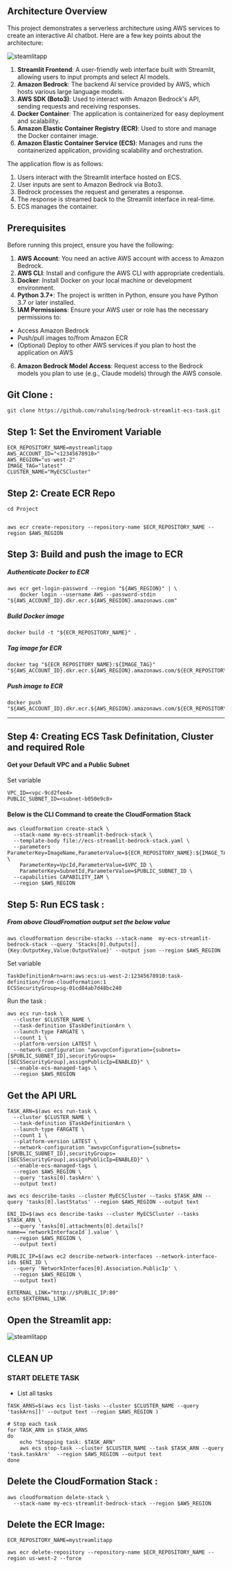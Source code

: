 

## Architecture Overview
This project demonstrates a serverless architecture using AWS services to create an interactive AI chatbot. Here are a few key points about the architecture:

![steamlitapp](https://github.com/rahulsing/bedrock-streamlit-ecs-task/blob/main/StreamlitOnECS.PNG?raw=true)

1. **Streamlit Frontend**: A user-friendly web interface built with Streamlit, allowing users to input prompts and select AI models.
2. **Amazon Bedrock**: The backend AI service provided by AWS, which hosts various large language models.
3. **AWS SDK (Boto3)**: Used to interact with Amazon Bedrock's API, sending requests and receiving responses.
4. **Docker Container**: The application is containerized for easy deployment and scalability.
5. **Amazon Elastic Container Registry (ECR)**: Used to store and manage the Docker container image.
6. **Amazon Elastic Container Service (ECS)**: Manages and runs the containerized application, providing scalability and orchestration.

The application flow is as follows:
1. Users interact with the Streamlit interface hosted on ECS.
2. User inputs are sent to Amazon Bedrock via Boto3.
3. Bedrock processes the request and generates a response.
4. The response is streamed back to the Streamlit interface in real-time.
5. ECS manages the container.

## Prerequisites

Before running this project, ensure you have the following:

1. **AWS Account**: You need an active AWS account with access to Amazon Bedrock.
2. **AWS CLI**: Install and configure the AWS CLI with appropriate credentials.
3. **Docker**: Install Docker on your local machine or development environment.
4. **Python 3.7+**: The project is written in Python, ensure you have Python 3.7 or later installed.
5. **IAM Permissions**: Ensure your AWS user or role has the necessary permissions to:
- Access Amazon Bedrock
- Push/pull images to/from Amazon ECR
- (Optional) Deploy to other AWS services if you plan to host the application on AWS
6. **Amazon Bedrock Model Access**: Request access to the Bedrock models you plan to use (e.g., Claude models) through the AWS console.

## Git Clone : 
```
git clone https://github.com/rahulsing/bedrock-streamlit-ecs-task.git
```


## Step 1: Set the Enviroment Variable
```
ECR_REPOSITORY_NAME=mystreamlitapp
AWS_ACCOUNT_ID="<12345678910>"
AWS_REGION="us-west-2"
IMAGE_TAG="latest"
CLUSTER_NAME="MyECSCluster"

```

##  Step 2: Create ECR Repo

```
cd Project


aws ecr create-repository --repository-name $ECR_REPOSITORY_NAME --region $AWS_REGION
```

##  Step 3: Build and push the image to ECR

##### Authenticate Docker to ECR
```
aws ecr get-login-password --region "${AWS_REGION}" | \
    docker login --username AWS --password-stdin "${AWS_ACCOUNT_ID}.dkr.ecr.${AWS_REGION}.amazonaws.com"
```
##### Build Docker image
```
docker build -t "${ECR_REPOSITORY_NAME}" .
```
##### Tag image for ECR
```
docker tag "${ECR_REPOSITORY_NAME}:${IMAGE_TAG}" "${AWS_ACCOUNT_ID}.dkr.ecr.${AWS_REGION}.amazonaws.com/${ECR_REPOSITORY_NAME}:${IMAGE_TAG}"
```

##### Push image to ECR
```
docker push "${AWS_ACCOUNT_ID}.dkr.ecr.${AWS_REGION}.amazonaws.com/${ECR_REPOSITORY_NAME}:${IMAGE_TAG}"
```
-------------------------


## Step 4: Creating ECS Task Definitation, Cluster and required Role
#### Get your Default VPC and a Public Subnet
Set variable 
``` 
VPC_ID=<vpc-9cd2fee4>
PUBLIC_SUBNET_ID=<subnet-b050e9c8>
```

#### Below is the CLI Command to create the CloudFormation Stack
```
aws cloudformation create-stack \
  --stack-name my-ecs-streamlit-bedrock-stack \
  --template-body file://ecs-streamlit-bedrock-stack.yaml \
  --parameters ParameterKey=ImageName,ParameterValue=${ECR_REPOSITORY_NAME}:${IMAGE_TAG} \
    ParameterKey=VpcId,ParameterValue=$VPC_ID \
    ParameterKey=SubnetId,ParameterValue=$PUBLIC_SUBNET_ID \
  --capabilities CAPABILITY_IAM \
  --region $AWS_REGION
```

## Step 5: Run ECS task : 
##### From above CloudFromation output set the below value

```
aws cloudformation describe-stacks --stack-name  my-ecs-streamlit-bedrock-stack --query 'Stacks[0].Outputs[].{Key:OutputKey,Value:OutputValue}' --output json --region $AWS_REGION
```

Set variable 
```
TaskDefinitionArn=arn:aws:ecs:us-west-2:12345678910:task-definition/from-cloudformation:1
ECSSecurityGroup=sg-01cd84ab7d48bc240
```

Run the task  : 
```
aws ecs run-task \
  --cluster $CLUSTER_NAME \
  --task-definition $TaskDefinitionArn \
  --launch-type FARGATE \
  --count 1 \
  --platform-version LATEST \
  --network-configuration "awsvpcConfiguration={subnets=[$PUBLIC_SUBNET_ID],securityGroups=[$ECSSecurityGroup],assignPublicIp=ENABLED}" \
  --enable-ecs-managed-tags \
  --region $AWS_REGION
```

## Get the API URL 
```
TASK_ARN=$(aws ecs run-task \
  --cluster $CLUSTER_NAME \
  --task-definition $TaskDefinitionArn \
  --launch-type FARGATE \
  --count 1 \
  --platform-version LATEST \
  --network-configuration "awsvpcConfiguration={subnets=[$PUBLIC_SUBNET_ID],securityGroups=[$ECSSecurityGroup],assignPublicIp=ENABLED}" \
  --enable-ecs-managed-tags \
  --region $AWS_REGION \
  --query 'tasks[0].taskArn' \
  --output text)
```

```
aws ecs describe-tasks --cluster MyECSCluster --tasks $TASK_ARN --query 'tasks[0].lastStatus' --region $AWS_REGION --output text 

```

```
ENI_ID=$(aws ecs describe-tasks --cluster MyECSCluster --tasks $TASK_ARN \
  --query 'tasks[0].attachments[0].details[?name==`networkInterfaceId`].value' \
  --region $AWS_REGION \
  --output text)
```

```
PUBLIC_IP=$(aws ec2 describe-network-interfaces --network-interface-ids $ENI_ID \
  --query 'NetworkInterfaces[0].Association.PublicIp' \
  --region $AWS_REGION \
  --output text)
```

```
EXTERNAL_LINK="http://$PUBLIC_IP:80"
echo $EXTERNAL_LINK
```

## Open the Streamlit app: 
![steamlitapp](https://github.com/rahulsing/bedrock-streamlit-ecs-task/blob/main/StreamlitApp.PNG?raw=true)


## CLEAN UP 

###  START DELETE TASK 

- List all tasks
```
TASK_ARNS=$(aws ecs list-tasks --cluster $CLUSTER_NAME --query 'taskArns[]' --output text --region $AWS_REGION )

# Stop each task
for TASK_ARN in $TASK_ARNS
do
    echo "Stopping task: $TASK_ARN"
    aws ecs stop-task --cluster $CLUSTER_NAME --task $TASK_ARN --query 'task.taskArn'  --region $AWS_REGION --output text 
done
```

## Delete the CloudFormation Stack : 
```
aws cloudformation delete-stack \
  --stack-name my-ecs-streamlit-bedrock-stack --region $AWS_REGION
```

## Delete the ECR Image: 
```
ECR_REPOSITORY_NAME=mystreamlitapp

aws ecr delete-repository --repository-name $ECR_REPOSITORY_NAME --region us-west-2 --force 
```
